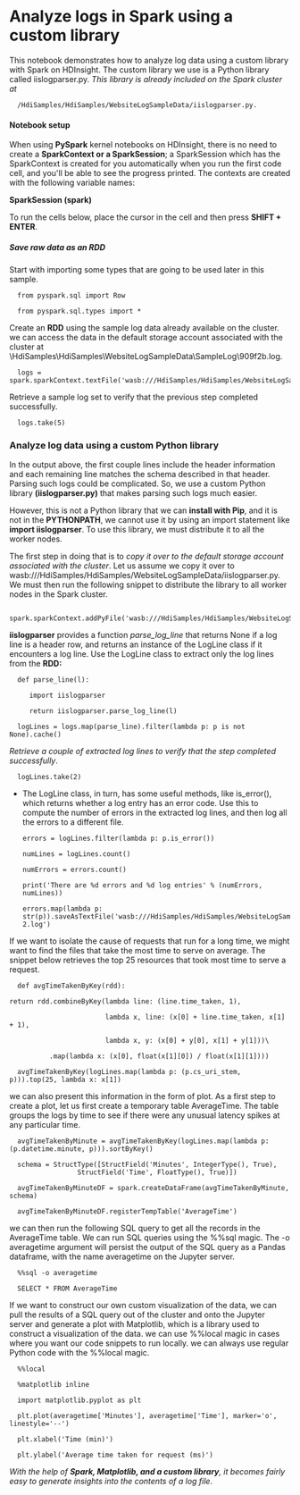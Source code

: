    # Analyze logs in Spark using a custom library

This notebook demonstrates how to analyze log data using a custom library with Spark on HDInsight. The custom library we use is a Python library called iislogparser.py. 
*This library is already included on the Spark cluster at* 

      /HdiSamples/HdiSamples/WebsiteLogSampleData/iislogparser.py.

   #### Notebook setup

When using __PySpark__ kernel notebooks on HDInsight, there is no need to create a __SparkContext or a SparkSession__; a SparkSession which has the SparkContext is created for you automatically when you run the first code cell, and you'll be able to see the progress printed. The contexts are created with the following variable names:

__SparkSession (spark)__

To run the cells below, place the cursor in the cell and then press **SHIFT + ENTER**.

   ##### Save raw data as an RDD

Start with importing some types that are going to be used later in this sample.

      from pyspark.sql import Row

      from pyspark.sql.types import *

Create an **RDD** using the sample log data already available on the cluster. we can access the data in the default storage account associated with the cluster at \HdiSamples\HdiSamples\WebsiteLogSampleData\SampleLog\909f2b.log.

      logs = spark.sparkContext.textFile('wasb:///HdiSamples/HdiSamples/WebsiteLogSampleData/SampleLog/909f2b.log')

Retrieve a sample log set to verify that the previous step completed successfully.

      logs.take(5)

   ### Analyze log data using a custom Python library

In the output above, the first couple lines include the header information and each remaining line matches the schema described in that header. Parsing such logs could be complicated. So, we use a custom Python library __(iislogparser.py)__ that makes parsing such logs much easier.

However, this is not a Python library that we can **install with Pip**, and it is not in the **PYTHONPATH**, we cannot use it by using an import statement like __import iislogparser__. To use this library, we must distribute it to all the worker nodes.

The first step in doing that is to *copy it over to the default storage account associated with the cluster*. Let us assume we copy it over to wasb:///HdiSamples/HdiSamples/WebsiteLogSampleData/iislogparser.py. We must then run the following snippet to distribute the library to all worker nodes in the Spark cluster.

      spark.sparkContext.addPyFile('wasb:///HdiSamples/HdiSamples/WebsiteLogSampleData/iislogparser.py')

__iislogparser__ provides a function *parse_log_line* that returns None if a log line is a header row, and returns an instance of the LogLine class if it encounters a log line. Use the LogLine class to extract only the log lines from the __RDD:__

      def parse_line(l):
    
         import iislogparser
    
         return iislogparser.parse_log_line(l)

      logLines = logs.map(parse_line).filter(lambda p: p is not None).cache()

*Retrieve a couple of extracted log lines to verify that the step completed successfully*.

      logLines.take(2)

* The LogLine class, in turn, has some useful methods, like is_error(), which returns whether a log entry has an error code. Use this to compute the number of errors in the extracted log lines, and then log all the errors to a different file.


      errors = logLines.filter(lambda p: p.is_error())

      numLines = logLines.count()

      numErrors = errors.count()

      print('There are %d errors and %d log entries' % (numErrors, numLines))

      errors.map(lambda p: str(p)).saveAsTextFile('wasb:///HdiSamples/HdiSamples/WebsiteLogSampleData/SampleLog/909f2b-2.log')

If we want to isolate the cause of requests that run for a long time, we might want to find the files that take the most time to serve on average. The snippet below retrieves the top 25 resources that took most time to serve a request.

      def avgTimeTakenByKey(rdd):
    
    return rdd.combineByKey(lambda line: (line.time_taken, 1),
                            
                            lambda x, line: (x[0] + line.time_taken, x[1] + 1),
                            
                            lambda x, y: (x[0] + y[0], x[1] + y[1]))\
              
              .map(lambda x: (x[0], float(x[1][0]) / float(x[1][1])))
    
      avgTimeTakenByKey(logLines.map(lambda p: (p.cs_uri_stem, p))).top(25, lambda x: x[1])

we can also present this information in the form of plot. As a first step to create a plot, let us first create a temporary table AverageTime. The table groups the logs by time to see if there were any unusual latency spikes at any particular time.

      avgTimeTakenByMinute = avgTimeTakenByKey(logLines.map(lambda p: (p.datetime.minute, p))).sortByKey()

      schema = StructType([StructField('Minutes', IntegerType(), True),
                     StructField('Time', FloatType(), True)])
                     
      avgTimeTakenByMinuteDF = spark.createDataFrame(avgTimeTakenByMinute, schema)

      avgTimeTakenByMinuteDF.registerTempTable('AverageTime')

we can then run the following SQL query to get all the records in the AverageTime table. We can run SQL queries using the %%sql magic. The -o averagetime argument will persist the output of the SQL query as a Pandas dataframe, with the name averagetime on the Jupyter server.

      %%sql -o averagetime

      SELECT * FROM AverageTime

If we want to construct our own custom visualization of the data, we can pull the results of a SQL query out of the cluster and onto the Jupyter server and generate a plot with Matplotlib, which is a library used to construct a visualization of the data. we can use %%local magic in cases where you want our code snippets to run locally. we can always use regular Python code with the %%local magic.

      %%local

      %matplotlib inline

      import matplotlib.pyplot as plt

      plt.plot(averagetime['Minutes'], averagetime['Time'], marker='o', linestyle='--')
      
      plt.xlabel('Time (min)')
      
      plt.ylabel('Average time taken for request (ms)')

*With the help of __Spark, Matplotlib, and a custom library__, it becomes fairly easy to generate insights into the contents of a log file*.

